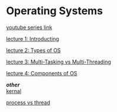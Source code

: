 # Operating Systems

[youtube series link](https://www.youtube.com/playlist?list=PLDzeHZWIZsTr3nwuTegHLa2qlI81QweYG)

[lecture 1: Introducting](https://github.com/akn714/operating-system/blob/main/lecture1.md)

[lecture 2: Types of OS](https://github.com/akn714/operating-system/blob/main/lecture2.md)

[lecture 3: Multi-Tasking vs Multi-Threading](https://github.com/akn714/operating-system/blob/main/lecture3.md)

[lecture 4: Components of OS](https://github.com/akn714/operating-system/blob/main/lecture3.md)

***other***
<br>
[kernal](https://www.geeksforgeeks.org/kernel-in-operating-system/amp/)

[process vs thread](https://www.geeksforgeeks.org/difference-between-process-and-thread/amp/)